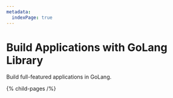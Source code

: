 ```yaml
---
metadata:
  indexPage: true
---
```


# Build Applications with GoLang Library

Build full-featured applications in GoLang.

{% child-pages /%}
